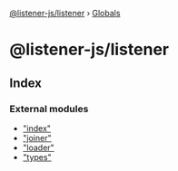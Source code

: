 [@listener-js/listener](README.md) › [Globals](globals.md)

# @listener-js/listener


## Index

### External modules

* ["index"](modules/_index_.md)
* ["joiner"](modules/_joiner_.md)
* ["loader"](modules/_loader_.md)
* ["types"](modules/_types_.md)